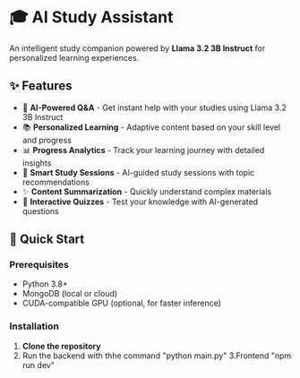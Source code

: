 # 🎓 AI Study Assistant

An intelligent study companion powered by **Llama 3.2 3B Instruct** for personalized learning experiences.

## ✨ Features

- 🤖 **AI-Powered Q&A** - Get instant help with your studies using Llama 3.2 3B Instruct
- 📚 **Personalized Learning** - Adaptive content based on your skill level and progress
- 📊 **Progress Analytics** - Track your learning journey with detailed insights
- 🧠 **Smart Study Sessions** - AI-guided study sessions with topic recommendations
- ✨ **Content Summarization** - Quickly understand complex materials
- 🎯 **Interactive Quizzes** - Test your knowledge with AI-generated questions

## 🚀 Quick Start

### Prerequisites
- Python 3.8+
- MongoDB (local or cloud)
- CUDA-compatible GPU (optional, for faster inference)

### Installation

1. **Clone the repository**
2. Run the backend with thhe command "python main.py"
3.Frontend "npm run dev"


